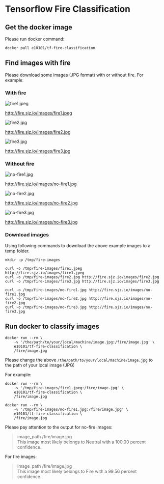 # Tensorflow Fire Classification

## Get the docker image
Please run docker command:

```
docker pull e10101/tf-fire-classification
```

## Find images with fire

Please download some images (JPG format) with or without fire. For example:

### With fire
![fire1.jpeg](http://fire.sjz.io/images/fire1.jpeg)

http://fire.sjz.io/images/fire1.jpeg

![fire2.jpg](http://fire.sjz.io/images/fire2.jpg)

http://fire.sjz.io/images/fire2.jpg

![fire3.jpg](http://fire.sjz.io/images/fire3.jpg)

http://fire.sjz.io/images/fire3.jpg

### Without fire

![no-fire1.jpg](http://fire.sjz.io/images/no-fire1.jpg)

http://fire.sjz.io/images/no-fire1.jpg

![no-fire2.jpg](http://fire.sjz.io/images/no-fire2.jpg)

http://fire.sjz.io/images/no-fire2.jpg

![no-fire3.jpg](http://fire.sjz.io/images/no-fire3.jpg)

http://fire.sjz.io/images/no-fire3.jpg

### Download images

Using following commands to download the above example images to a temp folder.
```
mkdir -p /tmp/fire-images

curl -o /tmp/fire-images/fire1.jpeg http://fire.sjz.io/images/fire1.jpeg
curl -o /tmp/fire-images/fire2.jpg http://fire.sjz.io/images/fire2.jpg
curl -o /tmp/fire-images/fire3.jpg http://fire.sjz.io/images/fire3.jpg

curl -o /tmp/fire-images/no-fire1.jpg http://fire.sjz.io/images/no-fire1.jpg
curl -o /tmp/fire-images/no-fire2.jpg http://fire.sjz.io/images/no-fire2.jpg
curl -o /tmp/fire-images/no-fire3.jpg http://fire.sjz.io/images/no-fire3.jpg
```


## Run docker to classify images

```
docker run --rm \
    -v '/the/path/to/your/local/machine/image.jpg:/fire/image.jpg' \
    e10101/tf-fire-classification \
    /fire/image.jpg
```

Please change the above `/the/path/to/your/local/machine/image.jpg` to the path of your local image (JPG)

For example:
```
docker run --rm \
    -v '/tmp/fire-images/fire1.jpeg:/fire/image.jpg' \
    e10101/tf-fire-classification \
    /fire/image.jpg

docker run --rm \
    -v '/tmp/fire-images/no-fire1.jpg:/fire/image.jpg' \
    e10101/tf-fire-classification \
    /fire/image.jpg
```

Please pay attention to the output for no-fire images:

> image_path /fire/image.jpg \
This image most likely belongs to Neutral with a 100.00 percent confidence.

For fire images:

> image_path /fire/image.jpg \
This image most likely belongs to Fire with a 99.56 percent confidence.